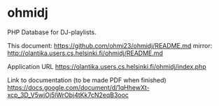 
# ohmidj

PHP Database for DJ-playlists.

This document:
https://github.com/ohmi23/ohmidj/README.md
mirror: http://olantika.users.cs.helsinki.fi/ohmidj/README.md

Application URL
https://olantika.users.cs.helsinki.fi/ohmidj/index.php

Link to documentation (to be made PDF when finished)
https://docs.google.com/document/d/1qHhewXt-xcp_3D_V5wjOj5lWrObj4tKk7cN2eqB3ooc

